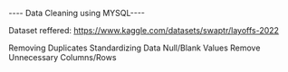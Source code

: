 ---- Data Cleaning using MYSQL----

Dataset reffered: https://www.kaggle.com/datasets/swaptr/layoffs-2022

Removing Duplicates
Standardizing Data
Null/Blank Values
Remove Unnecessary Columns/Rows
